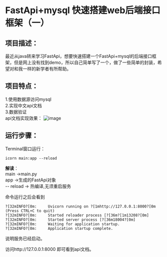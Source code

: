 # FastApi+mysql 快速搭建web后端接口框架（一）


## 项目描述：
最近从java转来学习FastApi，想要快速搭建一个FastApi+mysql的后端接口框架，但是网上没有找到demo，所以自己简单写了一个，做了一些简单的封装，希望对和我一样的新学者有所帮助。<br>

## 项目特点：
1.使用数据源访问mysql<br>
2.实现中文api文档<br>
3.数据验证<br>
api文档实现效果：
![image](https://note.youdao.com/yws/api/personal/file/39E175C1C29846E5AE92B1A8D222EA95?method=download&shareKey=428a760f737abeffd2b59b357ede0c35)

## 运行步骤：
Terminal窗口运行：

```
icorn main:app --reload
```
**解读**：<br>
main ->main.py <br>
app ->生成的FastApi对象<br>
-- reload -> 热编译,无须重启服务<br>

命令运行之后会看到
```
?[32mINFO?[0m:     Uvicorn running on ?[1mhttp://127.0.0.1:8000?[0m (Press CTRL+C to quit)
?[32mINFO?[0m:     Started reloader process [?[36m?[1m13208?[0m]
?[32mINFO?[0m:     Started server process [?[36m18004?[0m]
?[32mINFO?[0m:     Waiting for application startup.
?[32mINFO?[0m:     Application startup complete.

```
说明服务已经启动。

访问http://127.0.0.1:8000 即可看到api文档。


